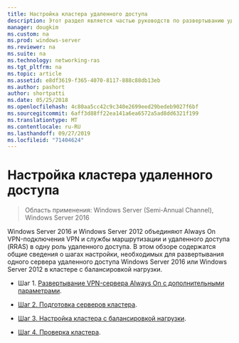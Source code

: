 ```yaml
---
title: Настройка кластера удаленного доступа
description: Этот раздел является частью руководств по развертыванию удаленного доступа в кластере в Windows Server 2016.
manager: dougkim
ms.custom: na
ms.prod: windows-server
ms.reviewer: na
ms.suite: na
ms.technology: networking-ras
ms.tgt_pltfrm: na
ms.topic: article
ms.assetid: e8df3619-f365-4070-8117-888c88db13eb
ms.author: pashort
author: shortpatti
ms.date: 05/25/2018
ms.openlocfilehash: 4c80aa5cc42c9c340e2699eed29bedeb9027f6bf
ms.sourcegitcommit: 6aff3d88ff22ea141a6ea6572a5ad8dd6321f199
ms.translationtype: MT
ms.contentlocale: ru-RU
ms.lasthandoff: 09/27/2019
ms.locfileid: "71404624"
---
```

# <a name="configure-a-remote-access-cluster"></a>Настройка кластера удаленного доступа

>Область применения: Windows Server (Semi-Annual Channel), Windows Server 2016

 Windows Server 2016 и Windows Server 2012 объединяют Always On VPN-подключения VPN и службы маршрутизации и удаленного доступа (RRAS) в одну роль удаленного доступа. В этом обзоре содержатся общие сведения о шагах настройки, необходимых для развертывания одного сервера удаленного доступа Windows Server 2016 или Windows Server 2012 в кластере с балансировкой нагрузки.
  
-  Шаг 1. [Развертывание VPN-сервера Always On с дополнительными параметрами](../../../vpn/always-on-vpn/deploy/always-on-vpn-adv-options.md).
  
-   [Шаг 2. Подготовка серверов кластера](Step-2-Prepare-Cluster-Servers.md).  
  
-   [Шаг 3. Настройка кластера с балансировкой нагрузки](Step-3-Configure-a-Load-Balanced-Cluster.md).  
  
-   [Шаг 4. Проверка кластера](Step-4-Verify-the-Cluster.md).  
  


